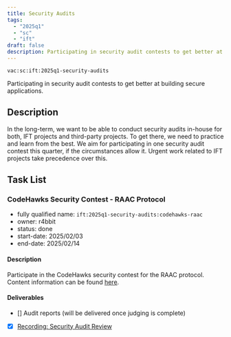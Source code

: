 ```yaml
---
title: Security Audits
tags:
  - "2025q1"
  - "sc"
  - "ift"
draft: false
description: Participating in security audit contests to get better at building secure applications.
---
```


`vac:sc:ift:2025q1-security-audits`

Participating in security audit contests to get better at building secure applications.
## Description

In the long-term,
we want to be able to conduct security audits in-house for both,
IFT projects and third-party projects.
To get there,
we need to practice and learn from the best.
We aim for participating in one security audit contest this quarter,
if the circumstances allow it.
Urgent work related to IFT projects take precedence over this.

## Task List

### CodeHawks Security Contest - RAAC Protocol

* fully qualified name: `ift:2025q1-security-audits:codehawks-raac`
* owner: r4bbit
* status: done
* start-date: 2025/02/03
* end-date: 2025/02/14

#### Description

Participate in the CodeHawks security contest for the RAAC protocol.
Content information can be found [here](https://codehawks.cyfrin.io/c/2025-02-raac).

#### Deliverables

- [] Audit reports (will be delivered once judging is complete)
- [x] [Recording: Security Audit Review](https://www.notion.so/Audit-Contest-Review-RAAC-Protocol-1a88f96fb65c809ead25d8be9837fba9)

